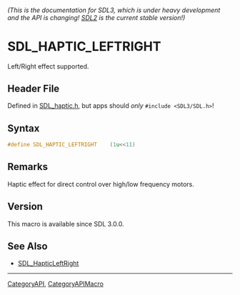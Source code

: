 ###### (This is the documentation for SDL3, which is under heavy development and the API is changing! [SDL2](https://wiki.libsdl.org/SDL2/) is the current stable version!)
# SDL_HAPTIC_LEFTRIGHT

Left/Right effect supported.

## Header File

Defined in [SDL_haptic.h](https://github.com/libsdl-org/SDL/blob/main/include/SDL3/SDL_haptic.h), but apps should _only_ `#include <SDL3/SDL.h>`!

## Syntax

```c
#define SDL_HAPTIC_LEFTRIGHT    (1u<<11)
```

## Remarks

Haptic effect for direct control over high/low frequency motors.

## Version

This macro is available since SDL 3.0.0.

## See Also

* [SDL_HapticLeftRight](SDL_HapticLeftRight)

----
[CategoryAPI](CategoryAPI), [CategoryAPIMacro](CategoryAPIMacro)

